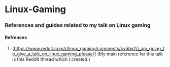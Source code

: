 # Linux-Gaming
### References and guides related to my talk on Linux gaming

#### Refrences
1. [https://www.reddit.com/r/linux_gaming/comments/cv5bx2/i_am_going_to_give_a_talk_on_linux_gaming_please/] (My main reference for this talk is this Reddit thread which I created.)



